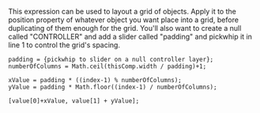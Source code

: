 This expression can be used to layout a grid of objects.
Apply it to the position property of whatever object you want place into a grid, before duplicating of them enough for the grid.
You'll also want to create a null called "CONTROLLER" and add a slider called "padding" and pickwhip it in line 1 to control the grid's spacing. 

```
padding = {pickwhip to slider on a null controller layer};     
numberOfColumns = Math.ceil(thisComp.width / padding)+1;

xValue = padding * ((index-1) % numberOfColumns);
yValue = padding * Math.floor((index-1) / numberOfColumns);

[value[0]+xValue, value[1] + yValue];
```
